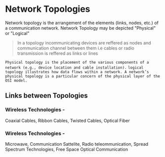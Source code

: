 # Network Topologies

Network topology is the arrangement of the elements (links, nodes, etc.) of a communication network. Network Topology may be depicted "Physical" or "Logical"
> In a topology incommunicating devices are reffered as nodes and communication channel between them i.e cables or radio transmission is reffered as links or lines

`Physical topology is the placement of the various components of a network (e.g., device location and cable installation).`
`logical topology illustrates how data flows within a network. A network’s physical topology is a particular concern of the physical layer of the OSI model.`

## Links between Topologies
### Wireless Technologies -
Coaxial Cables,
Ribbon Cables,
Twisted Cables,
Optical Fiber
### Wireless Technologies -
Microwave,
Communication Sattelite,
Radio teleommunication,
Spread Spectrum Technologies,
Free Space Optical Communication

